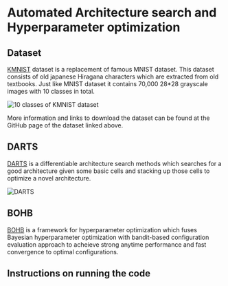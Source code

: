 # Automated Architecture search and Hyperparameter optimization
## Dataset
[KMNIST](https://github.com/rois-codh/kmnist) dataset is a replacement of famous MNIST dataset. This dataset consists of old japanese Hiragana characters which are extracted from old textbooks. Just like MNIST dataset it contains 70,000 28*28 grayscale images with 10 classes in total. 

![10 classes of KMNIST dataset](https://raw.githubusercontent.com/rois-codh/kmnist/master/images/kmnist_examples.png)

More information and links to download the dataset can be found at the GitHub page of the dataset linked above.

## DARTS
[DARTS](https://arxiv.org/abs/1806.09055) is a differentiable architecture search methods which searches for a good architecture given some basic cells and stacking up those cells to optimize a novel architecture.

![DARTS](https://github.com/quark0/darts/blob/master/img/darts.png)

## BOHB
[BOHB](https://github.com/automl/HpBandSter) is a framework for hyperparameter optimization which fuses Bayesian hyperparameter optimization with bandit-based configuration evaluation approach to acheieve strong anytime performance and fast convergence to optimal configurations.

## Instructions on running the code
